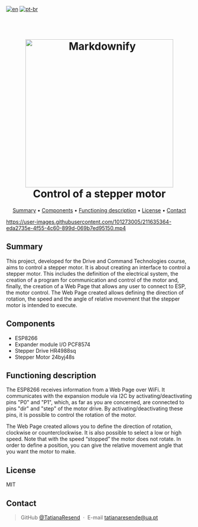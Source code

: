 [![en](https://img.shields.io/badge/lang-en-red.svg)](https://github.com/TatianaResend/Controlo-de-um-motor-de-passo/edit/main/README.md)
[![pt-br](https://img.shields.io/badge/lang-pt--br-green.svg)](https://github.com/TatianaResend/Controlo-de-um-motor-de-passo/edit/main/README_pt.md)





<h1 align="center">
  <br>
  <img src="https://user-images.githubusercontent.com/101273005/211634877-c218cebf-b6f4-4a2d-882b-d9d67f9c3cfe.png" alt="Markdownify" width="400">
  

  <br>
  Control of a stepper motor
  <br>
</h1>

<p align="center">
  <a href="#summary">Summary</a> •
  <a href="#components">Components</a> •
  <a href="#Functioning-description">Functioning description</a> •
  <a href="#license">License</a> •
  <a href="#contact">Contact</a>
</p>


https://user-images.githubusercontent.com/101273005/211635364-eda2735e-4f55-4c60-899d-069b7ed95150.mp4


## Summary

This project, developed for the Drive and Command Technologies course, aims to control a stepper motor. It is about creating an interface to control a stepper motor. This includes the definition of the electrical system, the creation of a program for communication and control of the motor and, finally, the creation of a Web Page that allows any user to connect to ESP, the motor control.
The Web Page created allows defining the direction of rotation, the speed and the angle of relative movement that the stepper motor is intended to execute.


## Components
* ESP8266
* Expander module I/O PCF8574
* Stepper Drive HR4988sq
* Stepper Motor 24byj48s


## Functioning description

The ESP8266 receives information from a Web Page over WiFi. It communicates with the expansion module via I2C by activating/deactivating pins "P0" and "P1", which, as far as you are concerned, are connected to pins "dir" and "step" of the motor drive. By activating/deactivating these pins, it is possible to control the rotation of the motor.

The Web Page created allows you to define the direction of rotation, clockwise or counterclockwise. It is also possible to select a low or high speed. Note that with the speed “stopped” the motor does not rotate.
In order to define a position, you can give the relative movement angle that you want the motor to make.

## License

MIT

## Contact

> GitHub [@TatianaResend](https://github.com/TatianaResend) &nbsp;&middot;&nbsp;
> E-mail tatianaresende@ua.pt
